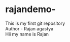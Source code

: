 # rajandemo-
 This is my first git repository
 <br>
 Author - Rajan agastya
 <br>
Hii my name is Rajan
